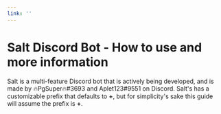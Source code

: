 ```yaml
---
link: ''
---
```


# Salt Discord Bot - How to use and more information

Salt is a multi-feature Discord bot that is actively being developed, and is made by 🔥PgSuper🔥\#3693 and Aplet123\#9551 on Discord. Salt's has a customizable prefix that defaults to **+**, but for simplicity's sake this guide will assume the prefix is **+**.


